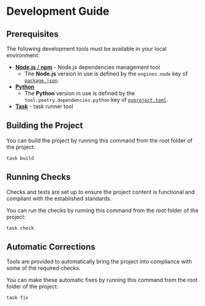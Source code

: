 <!-- Source: https://github.com/arduino/tooling-project-assets/blob/main/documentation-templates/contributor-guide/task/development.md -->

# Development Guide

## Prerequisites

The following development tools must be available in your local environment:

- [**Node.js** / **npm**](https://nodejs.org/en/download/) - Node.js dependencies management tool
  - The **Node.js** version in use is defined by the `engines.node` key of [`package.json`](../package.json).
- [**Python**](https://wiki.python.org/moin/BeginnersGuide/Download)
  - The **Python** version in use is defined by the `tool.poetry.dependencies.python` key of [`pyproject.toml`](../pyproject.toml).
- [**Task**](https://taskfile.dev/installation/) - task runner tool

## Building the Project

You can build the project by running this command from the root folder of the project:

```text
task build
```

## Running Checks

Checks and tests are set up to ensure the project content is functional and compliant with the established standards.

You can run the checks by running this command from the root folder of the project:

```text
task check
```

## Automatic Corrections

Tools are provided to automatically bring the project into compliance with some of the required checks.

You can make these automatic fixes by running this command from the root folder of the project:

```text
task fix
```
